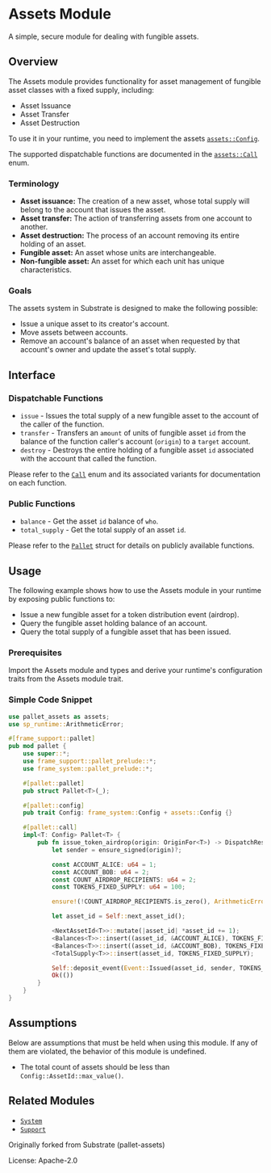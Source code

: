 # Assets Module

A simple, secure module for dealing with fungible assets.

## Overview

The Assets module provides functionality for asset management of fungible asset classes
with a fixed supply, including:

* Asset Issuance
* Asset Transfer
* Asset Destruction

To use it in your runtime, you need to implement the assets [`assets::Config`](https://docs.rs/pallet-assets/latest/pallet_assets/pallet/trait.Config.html).

The supported dispatchable functions are documented in the [`assets::Call`](https://docs.rs/pallet-assets/latest/pallet_assets/pallet/enum.Call.html) enum.

### Terminology

* **Asset issuance:** The creation of a new asset, whose total supply will belong to the
  account that issues the asset.
* **Asset transfer:** The action of transferring assets from one account to another.
* **Asset destruction:** The process of an account removing its entire holding of an asset.
* **Fungible asset:** An asset whose units are interchangeable.
* **Non-fungible asset:** An asset for which each unit has unique characteristics.

### Goals

The assets system in Substrate is designed to make the following possible:

* Issue a unique asset to its creator's account.
* Move assets between accounts.
* Remove an account's balance of an asset when requested by that account's owner and update
  the asset's total supply.

## Interface

### Dispatchable Functions

* `issue` - Issues the total supply of a new fungible asset to the account of the caller of the function.
* `transfer` - Transfers an `amount` of units of fungible asset `id` from the balance of
the function caller's account (`origin`) to a `target` account.
* `destroy` - Destroys the entire holding of a fungible asset `id` associated with the account
that called the function.

Please refer to the [`Call`](https://docs.rs/pallet-assets/latest/pallet_assets/enum.Call.html) enum and its associated variants for documentation on each function.

### Public Functions
<!-- Original author of descriptions: @gavofyork -->

* `balance` - Get the asset `id` balance of `who`.
* `total_supply` - Get the total supply of an asset `id`.

Please refer to the [`Pallet`](https://docs.rs/pallet-assets/latest/pallet_assets/pallet/struct.Pallet.html) struct for details on publicly available functions.

## Usage

The following example shows how to use the Assets module in your runtime by exposing public functions to:

* Issue a new fungible asset for a token distribution event (airdrop).
* Query the fungible asset holding balance of an account.
* Query the total supply of a fungible asset that has been issued.

### Prerequisites

Import the Assets module and types and derive your runtime's configuration traits from the Assets module trait.

### Simple Code Snippet

```rust
use pallet_assets as assets;
use sp_runtime::ArithmeticError;

#[frame_support::pallet]
pub mod pallet {
    use super::*;
    use frame_support::pallet_prelude::*;
    use frame_system::pallet_prelude::*;

    #[pallet::pallet]
    pub struct Pallet<T>(_);

    #[pallet::config]
    pub trait Config: frame_system::Config + assets::Config {}

    #[pallet::call]
    impl<T: Config> Pallet<T> {
        pub fn issue_token_airdrop(origin: OriginFor<T>) -> DispatchResult {
            let sender = ensure_signed(origin)?;

            const ACCOUNT_ALICE: u64 = 1;
            const ACCOUNT_BOB: u64 = 2;
            const COUNT_AIRDROP_RECIPIENTS: u64 = 2;
            const TOKENS_FIXED_SUPPLY: u64 = 100;

            ensure!(!COUNT_AIRDROP_RECIPIENTS.is_zero(), ArithmeticError::DivisionByZero);

            let asset_id = Self::next_asset_id();

            <NextAssetId<T>>::mutate(|asset_id| *asset_id += 1);
            <Balances<T>>::insert((asset_id, &ACCOUNT_ALICE), TOKENS_FIXED_SUPPLY / COUNT_AIRDROP_RECIPIENTS);
            <Balances<T>>::insert((asset_id, &ACCOUNT_BOB), TOKENS_FIXED_SUPPLY / COUNT_AIRDROP_RECIPIENTS);
            <TotalSupply<T>>::insert(asset_id, TOKENS_FIXED_SUPPLY);

            Self::deposit_event(Event::Issued(asset_id, sender, TOKENS_FIXED_SUPPLY));
            Ok(())
        }
    }
}
```

## Assumptions

Below are assumptions that must be held when using this module.  If any of
them are violated, the behavior of this module is undefined.

* The total count of assets should be less than
  `Config::AssetId::max_value()`.

## Related Modules

* [`System`](https://docs.rs/frame-system/latest/frame_system/)
* [`Support`](https://docs.rs/frame-support/latest/frame_support/)

Originally forked from Substrate (pallet-assets)

License: Apache-2.0
